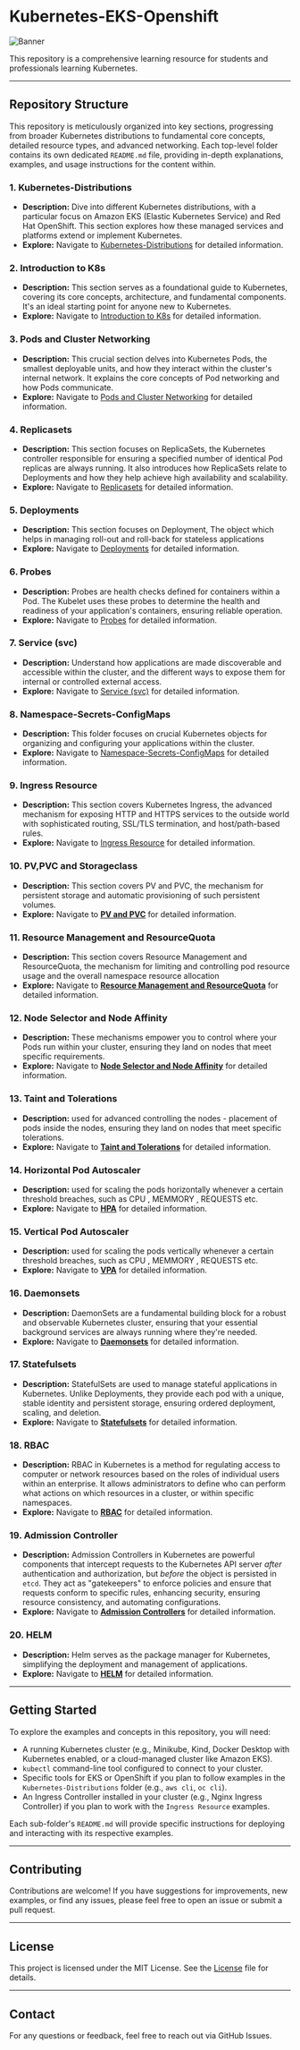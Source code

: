 # Kubernetes-EKS-Openshift
<img src="https://github.com/bhuvan-raj/Kubernetes-Openshift-Zero-to-Hero/blob/main/assets/k8s.jpg" alt="Banner" />

This repository is a comprehensive learning resource for students and professionals learning Kubernetes.

---

## Repository Structure

This repository is meticulously organized into key sections, progressing from broader Kubernetes distributions to fundamental core concepts, detailed resource types, and advanced networking. Each top-level folder contains its own dedicated `README.md` file, providing in-depth explanations, examples, and usage instructions for the content within.

### 1. Kubernetes-Distributions
* **Description:** Dive into different Kubernetes distributions, with a particular focus on Amazon EKS (Elastic Kubernetes Service) and Red Hat OpenShift. This section explores how these managed services and platforms extend or implement Kubernetes.
* **Explore:** Navigate to [Kubernetes-Distributions](./Kubernetes-Distributions/) for detailed information.

### 2. Introduction to K8s
* **Description:** This section serves as a foundational guide to Kubernetes, covering its core concepts, architecture, and fundamental components. It's an ideal starting point for anyone new to Kubernetes.
* **Explore:** Navigate to [Introduction to K8s](./Introduction%20to%20K8s/) for detailed information.

### 3. Pods and Cluster Networking
* **Description:** This crucial section delves into Kubernetes Pods, the smallest deployable units, and how they interact within the cluster's internal network. It explains the core concepts of Pod networking and how Pods communicate.
* **Explore:** Navigate to [Pods and Cluster Networking](./Pods%20and%20Cluster%20Networking/) for detailed information.

### 4. Replicasets
* **Description:** This section focuses on ReplicaSets, the Kubernetes controller responsible for ensuring a specified number of identical Pod replicas are always running. It also introduces how ReplicaSets relate to Deployments and how they help achieve high availability and scalability.
* **Explore:** Navigate to [Replicasets](./Replicasets/)  for detailed information.

### 5. Deployments
* **Description:** This section focuses on Deployment, The object which helps in managing roll-out and roll-back for stateless applications
* **Explore:** Navigate to [Deployments](./Deployment/)  for detailed information.


### 6. Probes
* **Description:** Probes are health checks defined for containers within a Pod. The Kubelet uses these probes to determine the health and readiness of your application's containers, ensuring reliable operation.
* **Explore:** Navigate to [Probes](./Probes/)  for detailed information.


### 7. Service (svc)
* **Description:** Understand how applications are made discoverable and accessible within the cluster, and the different ways to expose them for internal or controlled external access.
* **Explore:** Navigate to [Service (svc)](./Service%20(svc)/) for detailed information.

### 8. Namespace-Secrets-ConfigMaps
* **Description:** This folder focuses on crucial Kubernetes objects for organizing and configuring your applications within the cluster.
* **Explore:** Navigate to [Namespace-Secrets-ConfigMaps](./Namespace-Secrets-ConfigMaps/) for detailed information.

### 9. Ingress Resource
* **Description:** This section covers Kubernetes Ingress, the advanced mechanism for exposing HTTP and HTTPS services to the outside world with sophisticated routing, SSL/TLS termination, and host/path-based rules.
* **Explore:** Navigate to [Ingress Resource](./Ingress%20Resource/) for detailed information.

### 10. PV,PVC and Storageclass
* **Description:** This section covers PV and PVC, the mechanism for persistent storage and automatic provisioning of such persistent volumes.
* **Explore:** Navigate to [**PV and PVC**](./Persistant%20Volume%20and%20PVC/) for detailed information.

### 11. Resource Management and ResourceQuota
* **Description:** This section covers Resource Management and ResourceQuota, the mechanism for limiting and controlling pod resource usage and the overall namespace resource allocation
* **Explore:** Navigate to [**Resource Management and ResourceQuota**](./Resource%20Management%20and%20Resource%20Quota/) for detailed information.

### 12. Node Selector and Node Affinity
* **Description:** These mechanisms empower you to control where your Pods run within your cluster, ensuring they land on nodes that meet specific requirements.
* **Explore:** Navigate to [**Node Selector and Node Affinity**](./Node%20Selector%20and%20Node%20Affinity/) for detailed information.

### 13. Taint and Tolerations
* **Description:** used for advanced controlling the nodes - placement of pods inside the nodes, ensuring they land on nodes that meet specific tolerations.
* **Explore:** Navigate to [**Taint and Tolerations**](./Taint%20and%20Tolerations/) for detailed information.

### 14. Horizontal Pod Autoscaler
* **Description:** used for scaling the pods horizontally whenever a certain threshold breaches, such as CPU , MEMMORY , REQUESTS etc.
* **Explore:** Navigate to [**HPA**](./HPA/) for detailed information.

### 15. Vertical Pod Autoscaler
* **Description:** used for scaling the pods vertically  whenever a certain threshold breaches, such as CPU , MEMMORY , REQUESTS etc.
* **Explore:** Navigate to [**VPA**](./VPA/) for detailed information.

### 16. Daemonsets
* **Description:** DaemonSets are a fundamental building block for a robust and observable Kubernetes cluster, ensuring that your essential background services are always running where they're needed.
* **Explore:** Navigate to [**Daemonsets**](./Daemonsets/) for detailed information.

### 17. Statefulsets
* **Description:** StatefulSets are used to manage stateful applications in Kubernetes. Unlike Deployments, they provide each pod with a unique, stable identity and persistent storage, ensuring ordered deployment, scaling, and deletion.
* **Explore:** Navigate to [**Statefulsets**](./Statefulsets/) for detailed information.


### 18. RBAC
* **Description:** RBAC in Kubernetes is a method for regulating access to computer or network resources based on the roles of individual users within an enterprise. It allows administrators to define who can perform what actions on which resources in a cluster, or within specific namespaces.
* **Explore:** Navigate to [**RBAC**](./RBAC/) for detailed information.

### 19. Admission Controller
* **Description:** Admission Controllers in Kubernetes are powerful components that intercept requests to the Kubernetes API server *after* authentication and authorization, but *before* the object is persisted in `etcd`. They act as "gatekeepers" to enforce policies and ensure that requests conform to specific rules, enhancing security, ensuring resource consistency, and automating configurations. 
* **Explore:** Navigate to [**Admission Controllers**](./Admission%20Controller/) for detailed information.


### 20. HELM
* **Description:** Helm serves as the package manager for Kubernetes, simplifying the deployment and management of applications.
* **Explore:** Navigate to [**HELM**](./HELM/) for detailed information.



---

## Getting Started

To explore the examples and concepts in this repository, you will need:

* A running Kubernetes cluster (e.g., Minikube, Kind, Docker Desktop with Kubernetes enabled, or a cloud-managed cluster like Amazon EKS).
* `kubectl` command-line tool configured to connect to your cluster.
* Specific tools for EKS or OpenShift if you plan to follow examples in the `Kubernetes-Distributions` folder (e.g., `aws cli`, `oc cli`).
* An Ingress Controller installed in your cluster (e.g., Nginx Ingress Controller) if you plan to work with the `Ingress Resource` examples.

Each sub-folder's `README.md` will provide specific instructions for deploying and interacting with its respective examples.

---

## Contributing

Contributions are welcome! If you have suggestions for improvements, new examples, or find any issues, please feel free to open an issue or submit a pull request.

---

## License

This project is licensed under the MIT License. See the [License](./LICENSE) file for details.

---

## Contact

For any questions or feedback, feel free to reach out via GitHub Issues.
